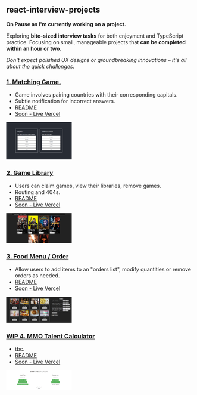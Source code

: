 ## react-interview-projects

**On Pause as I'm currently working on a project.**  

Exploring **bite-sized interview tasks** for both enjoyment and TypeScript practice. Focusing on small, manageable projects that **can be completed within an hour or two.**

*Don't expect polished UX designs or groundbreaking innovations – it's all about the quick challenges.*

### <a href="/1-matching-game/">1. Matching Game.</a>
  - Game involves pairing countries with their corresponding capitals.
  - Subtle notification for incorrect answers.
  - <a href="/1-matching-game/README.md">README</a>
  - <a href="/">Soon - Live Vercel</a>
<img src="https://github.com/Bembit/react-interview-projects/blob/main/1.png" width="35%">

### <a href="/2-game-library/"> 2. Game Library </a>
  - Users can claim games, view their libraries, remove games.
  - Routing and 404s.
  - <a href="/2-game-library/README.md">README</a>
  - <a href="/">Soon - Live Vercel</a>
<img src="https://github.com/Bembit/react-interview-projects/blob/main/2.png" width="35%">

### <a href="/3-food-ordering/">3. Food Menu / Order</a>
  - Allow users to add items to an "orders list", modify quantities or remove orders as needed.
  - <a href="/3-food-ordering/README.md">README</a>
  - <a href="/">Soon - Live Vercel</a>
<img src="https://github.com/Bembit/react-interview-projects/blob/main/3.png" width="35%">

### <a href="/4-skill-tree/">WIP 4. MMO Talent Calculator</a>
  - tbc.
  - <a href="/">README</a>
  - <a href="/">Soon - Live Vercel</a>
<img src="https://github.com/Bembit/react-interview-projects/blob/main/4.png" width="35%">
